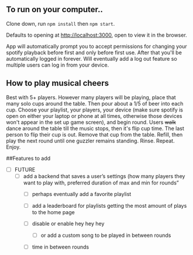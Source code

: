 
## To run on your computer..

Clone down, run `npm install` then `npm start`.

Defaults to opening at [http://localhost:3000](http://localhost:3000), open to view it in the browser.

App will automatically prompt you to accept permissions for changing your spotify playback before first and only before first use. After that you'll be automatically logged in forever. Will eventually add a log out feature so multiple users can log in from your device. 

## How to play musical cheers
Best with 5+ players. However many players will be playing, place that many solo cups around the table. Then pour about a 1/5 of beer into each cup. Choose your playlist, your players, your device (make sure spotify is open on either your laptop or phone at all times, otherwise those devices won't appear in the set up game screen), and begin round. Users ~~walk~~ dance around the table till the music stops, then it's flip cup time. The last person to flip their cup is out. Remove that cup from the table. Refill, then play the next round until one guzzler remains standing. Rinse. Repeat. Enjoy.

##Features to add
- [ ] FUTURE
    - [ ] add a backend that saves a user’s settings (how many players they want to play with, preferred duration of max and min for rounds”
        - [ ] perhaps eventually add a favorite playlist
        - [ ] add a leaderboard for playlists getting the most amount of plays to the home page
        - [ ] disable or enable hey hey hey
            - [ ] or add a custom song to be played in between rounds
        - [ ] time in between rounds


